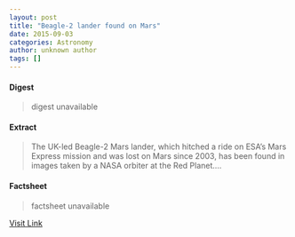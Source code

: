 ```yaml
---
layout: post
title: "Beagle-2 lander found on Mars"
date: 2015-09-03
categories: Astronomy
author: unknown author
tags: []
---
```



#### Digest
>digest unavailable

#### Extract
>The UK-led Beagle-2 Mars lander, which hitched a ride on ESA’s Mars Express mission and was lost on Mars since 2003, has been found in images taken by a NASA orbiter at the Red Planet....

#### Factsheet
>factsheet unavailable

[Visit Link](http://www.esa.int/Our_Activities/Space_Science/Mars_Express/Beagle-2_lander_found_on_Mars)


